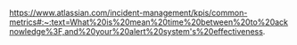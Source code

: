 https://www.atlassian.com/incident-management/kpis/common-metrics#:~:text=What%20is%20mean%20time%20between%20to%20acknowledge%3F,and%20your%20alert%20system's%20effectiveness.
